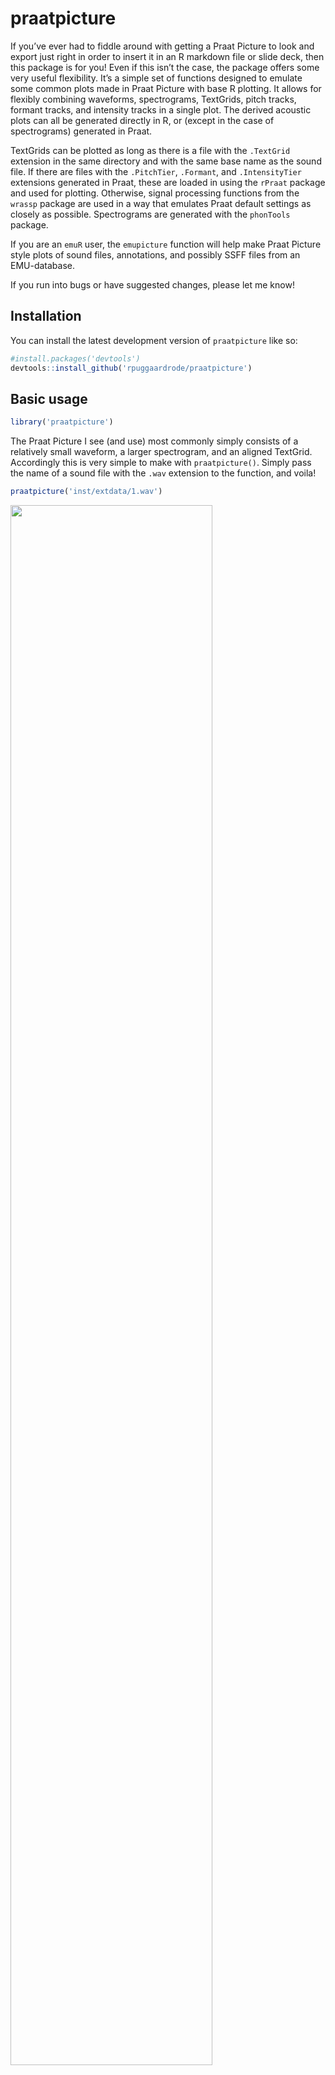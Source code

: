 
<!-- README.md is generated from README.Rmd. Please edit that file -->

# praatpicture

<!-- badges: start -->
<!-- badges: end -->

If you’ve ever had to fiddle around with getting a Praat Picture to look
and export just right in order to insert it in an R markdown file or
slide deck, then this package is for you! Even if this isn’t the case,
the package offers some very useful flexibility. It’s a simple set of
functions designed to emulate some common plots made in Praat Picture
with base R plotting. It allows for flexibly combining waveforms,
spectrograms, TextGrids, pitch tracks, formant tracks, and intensity
tracks in a single plot. The derived acoustic plots can all be generated
directly in R, or (except in the case of spectrograms) generated in
Praat.

TextGrids can be plotted as long as there is a file with the `.TextGrid`
extension in the same directory and with the same base name as the sound
file. If there are files with the `.PitchTier`, `.Formant`, and
`.IntensityTier` extensions generated in Praat, these are loaded in
using the `rPraat` package and used for plotting. Otherwise, signal
processing functions from the `wrassp` package are used in a way that
emulates Praat default settings as closely as possible. Spectrograms are
generated with the `phonTools` package.

If you are an `emuR` user, the `emupicture` function will help make
Praat Picture style plots of sound files, annotations, and possibly SSFF
files from an EMU-database.

If you run into bugs or have suggested changes, please let me know!

## Installation

You can install the latest development version of `praatpicture` like
so:

``` r
#install.packages('devtools')
devtools::install_github('rpuggaardrode/praatpicture')
```

## Basic usage

``` r
library('praatpicture')
```

The Praat Picture I see (and use) most commonly simply consists of a
relatively small waveform, a larger spectrogram, and an aligned
TextGrid. Accordingly this is very simple to make with `praatpicture()`.
Simply pass the name of a sound file with the `.wav` extension to the
function, and voila!

``` r
praatpicture('inst/extdata/1.wav')
```

<img src="man/figures/README-unnamed-chunk-4-1.png" width="80%" />

Often you won’t want to plot an entire sound file, but only a small
portion of it. This is no problem – simply use the `start` and `end`
arguments to tell R exactly what you want to plot. If we just want to
plot the portion between 0.5–1.1 seconds of the above file, we do it
like this:

``` r
praatpicture('inst/extdata/1.wav', start=0.5, end=1.1)
```

<img src="man/figures/README-unnamed-chunk-5-1.png" width="80%" />

Similar to the Praat defaults, only the start and end times are shown at
the bottom of the plot, and only highest frequencies and lowest
frequencies are shown next to the spectrogram, etc. We can generate more
“R-like” axis ticks by setting the arguments `min_max_only = FALSE` and
`start_end_only = FALSE`. If we want to keep the original time on the
x-axis, this can be controlled with the argument `tfrom0 = FALSE`.

``` r
praatpicture('inst/extdata/1.wav', start=0.5, end=1.1, min_max_only=FALSE, 
             start_end_only=FALSE, tfrom0=FALSE)
```

<img src="man/figures/README-unnamed-chunk-6-1.png" width="80%" />

The `frames` argument controls what kind of plot components we see. If
we weren’t interested in the TextGrid, we could set it to
`frames=c('sound', 'spectrogram')`. The `proportion` argument controls
how much space is taken up by each component; in this case, we probably
want a spectrogram that’s a little larger than the waveform, which can
be done with e.g. `proportion=c(40,60)`, setting aside 40% of the
plotting area for the waveform and 60% for the spectrogram.

``` r
praatpicture('inst/extdata/1.wav', start=0.5, end=1.1, 
             frames=c('sound', 'spectrogram'), proportion=c(40,60))
```

<img src="man/figures/README-unnamed-chunk-7-1.png" width="80%" />

## The waveform

By default, all channels of a sound file are plotted. This can be
changed with the `wave_channels` argument. If you want names next to
individual channels, this can be achieved with the `wave_channelNames`
argument, which is set to `FALSE` by default. If you want to plot the
waveform in a different color than black, this is controlled with the
`wave_color` argument:

``` r
praatpicture('inst/extdata/1.wav', start=0.5, end=1.1, 
             frames=c('sound', 'spectrogram'), proportion=c(20,80),
             wave_color='grey')
```

<img src="man/figures/README-unnamed-chunk-8-1.png" width="80%" />

## The TextGrid

By default, all tiers in the TextGrid are plotted. If we want to plot
different tiers, we can tell R using the `tiers` argument. If we were
only interested in the second and third tiers, we could call
`tiers=c(2,3)`. The `tg_focusTier` argument controls for which tiers
dotted lines are plotted on all plot components (this can be a number,
but could also be `'all'` or `'none'`. If we are not interested in
having names next to the tiers, we can set `tg_tierNames=FALSE`.

``` r
praatpicture('inst/extdata/1.wav', start=0.5, end=1.1, 
             tg_tiers=c(2,3), tg_focusTier=3, tg_tierNames=FALSE)
```

<img src="man/figures/README-unnamed-chunk-9-1.png" width="80%" />

By default, text is center aligned, but we can also align it to the left
or to the right with the `tg_alignment` argument. This doesn’t have to
be the same for all tiers!

You may have noticed something strange going on in after the `b` in both
of the tiers in the above plot. This should be `b_<`, which is the SAMPA
character for a bilabial implosive, but Praat usually interprets a `_`
as meaning that the following character should be subscripted, so
`praatpicture` emulates this behavior by default. You can override this
using the `tg_specialChar` argument as below.

``` r
praatpicture('inst/extdata/1.wav', start=0.5, end=1.1, 
             tg_tiers=c(2,3), tg_focusTier=3, tg_tierNames=FALSE,
             tg_alignment=c('right', 'left'), tg_specialChar=FALSE)
```

<img src="man/figures/README-unnamed-chunk-10-1.png" width="80%" /> Text
color can be controlled with the `tg_color` argument, which takes either
a single string or a vector of strings, if you want different tiers to
have different colors. Focus tiers are shown as dotted black lines
throughout all plot components by default, but the color and line type
can be controlled with the `tg_focusTierColor` and
`tg_focusTierLineType` arguments – if there are multiple focus tiers,
line type and color can be varied. Below, we have dashed orange lines on
top of black solid lines when segment and word boundaries coincide,
using the same color scheme in the TextGrid itself.

``` r
praatpicture('inst/extdata/1.wav', start=0.5, end=1.1, 
             tg_tiers=c(2,3), tg_focusTier='all', tg_specialChar=FALSE,
             tg_focusTierColor=c('black', 'orange'), tg_color=c('black', 'orange'),
             tg_focusTierLineType=c('solid', 'aa'))
```

<img src="man/figures/README-unnamed-chunk-11-1.png" width="80%" />

## The spectrogram

Spectrograms are generated in R using the `phonTools` package. Default
settings (and the other various possible settings) are as close as
possible to those in Praat. You can change frequency range with
`spec_freqRange` and dynamic range with `spec_dynamicRange`:

``` r
praatpicture('inst/extdata/1.wav', start=0.5, end=1.1, 
             frames=c('sound', 'spectrogram'), proportion=c(30,70),
             spec_freqRange=c(0,8000), spec_dynamicRange=70)
```

<img src="man/figures/README-unnamed-chunk-12-1.png" width="80%" />

You can also change the shape and length of windows used for the Fourier
transformations, and the number of time steps at which spectra are
generated. Note that not all window shapes offered by Praat are
available in `phonTools`. Here is a broadband spectrogram using a
Bartlett window:

``` r
praatpicture('inst/extdata/1.wav', start=0.5, end=1.1, 
             frames=c('sound', 'spectrogram'), proportion=c(30,70),
             spec_windowShape='Bartlett', spec_windowLength=0.03)
```

<img src="man/figures/README-unnamed-chunk-13-1.png" width="80%" />

Spectrogram colors can be controlled with the `spec_color` argument
which takes two or more strings giving the colors of low, high, and
optionally in-between frequencies:

``` r
praatpicture('inst/extdata/1.wav', start=0.5, end=1.1, 
             frames=c('sound', 'spectrogram'), proportion=c(30,70),
             spec_color=c('darkblue', 'blue', 'cyan', 'yellow', 'orange', 
                          'brown', 'red'))
```

<img src="man/figures/README-unnamed-chunk-14-1.png" width="80%" />

## Pitch

Pitch can be plotted like so:

``` r
praatpicture('inst/extdata/1.wav', start=0.5, end=1.1, 
             frames=c('sound', 'pitch'), proportion=c(40,60))
```

<img src="man/figures/README-unnamed-chunk-15-1.png" width="80%" />

As in Praat, we can change the plot type (line or speckle?), scale, and
frequency range. Here is the same contour with a much narrower frequency
range, speckled logarithmically:

``` r
praatpicture('inst/extdata/1.wav', start=0.5, end=1.1, 
             frames=c('sound', 'pitch'), proportion=c(40,60),
             pitch_scale='logarithmic', pitch_freqRange=c(100,200),
             pitch_plotType='speckle')
```

<img src="man/figures/README-unnamed-chunk-16-1.png" width="80%" />

If we want to use semitones instead of Hz, we can set a reference level
with `pitch_semitonesRe`:

``` r
praatpicture('inst/extdata/1.wav', start=0.5, end=1.1, 
             frames=c('sound', 'pitch'), proportion=c(40,60),
             pitch_scale='semitones', pitch_semitonesRe=120,
             pitch_plotType='speckle', pitch_freqRange=c(-5,5))
```

<img src="man/figures/README-unnamed-chunk-17-1.png" width="80%" />

In all the above pitch plots, the pitch tracks themselves have been
taken from a Praat file called `1.PitchTier`. R knows that it should do
that if such a file is available. Let’s try it again for a file where
there is no equivalent `PitchTier` file available, namely `2.wav`:

``` r
list.files('inst/extdata')
#> [1] "1.Formant"       "1.IntensityTier" "1.PitchTier"     "1.TextGrid"     
#> [5] "1.wav"           "2.wav"
```

``` r
praatpicture('inst/extdata/2.wav', start=0.7, end=1.2, 
             frames=c('sound', 'pitch'), proportion=c(40,60),
             pitch_scale='logarithmic', pitch_freqRange=c(100,200),
             pitch_plotType='speckle')
```

<img src="man/figures/README-unnamed-chunk-19-1.png" width="80%" />

No complaints from `praatpicture`! In this case the pitch track is
simply generated using the R-internal function `ksvF0()` from the
`wrassp` package. Results won’t be identical to Praat, because the
algorithms used to track pitch are different, but it should be
reasonably close – parameters are set to mimic those of Praat as closely
as possible, including using a Gaussian-like window shape. As in Praat,
you can change the time step, floor, and ceiling values used for
detemrining pitch with the `pitch_timeStep`, `pitch_floor`, and
`pitch_ceiling` arguments. Here I’ve set `pitch_floor` at a silly high
level of 120 Hz just to show the effect:

``` r
praatpicture('inst/extdata/2.wav', start=0.7, end=1.2, 
             frames=c('sound', 'pitch'), proportion=c(40,60),
             pitch_scale='logarithmic', pitch_freqRange=c(100,200),
             pitch_plotType='speckle', pitch_floor=120, pitch_timeStep=0.005)
```

<img src="man/figures/README-unnamed-chunk-20-1.png" width="80%" />

## Formants

Formants can be plotted like so:

``` r
praatpicture('inst/extdata/1.wav', start=0.5, end=1.1, 
             frames=c('sound', 'formant'), proportion=c(30,70))
#> Registered S3 methods overwritten by 'gsignal':
#>   method         from  
#>   plot.grpdelay  signal
#>   plot.specgram  signal
#>   print.freqz    signal
#>   print.grpdelay signal
#>   print.impz     signal
#>   print.specgram signal
```

<img src="man/figures/README-unnamed-chunk-21-1.png" width="80%" />

As above, we can vary the plot type and frequency range like so:

``` r
praatpicture('inst/extdata/1.wav', start=0.5, end=1.1, 
             frames=c('sound', 'formant'), proportion=c(30,70),
             formant_plotType='draw', formant_freqRange=c(0,3000))
```

<img src="man/figures/README-unnamed-chunk-22-1.png" width="80%" />

If formants are speckled, we can also adjust the dynamic range, such
that formants in frames with intensity below a certain threshold are not
plotted. The default (as in Praat) is 30 dB, let’s try with 40, which
should show more ‘hallucinated’ formants. This also shows how the dotted
lines indicating multiples of 1,000 Hz can be omitted with the
`formant_dottedLines` argument.

``` r
praatpicture('inst/extdata/1.wav', start=0.5, end=1.1, 
             frames=c('sound', 'formant'), proportion=c(30,70),
             formant_dynamicRange=40, formant_dottedLines = FALSE)
```

<img src="man/figures/README-unnamed-chunk-23-1.png" width="80%" />

A special argument is the logical `formant_plotOnSpec`, which when used
in combination with a spectrogram will plot formants on top of the
spectrogram. Formant colors can be controlled with the `formant_color`
argument, which is either a single string or a vector; in the latter
case, different formants will have different colors. This applies
whether formants are plotted on their own or with a spectrogram.

``` r
praatpicture('inst/extdata/1.wav', start=0.5, end=1.1, 
             frames=c('sound', 'spectrogram'), proportion=c(30,70),
             formant_plotOnSpec=TRUE, 
             formant_color=c('red', 'blue', 'white', 'green'))
```

<img src="man/figures/README-unnamed-chunk-24-1.png" width="80%" />

As we saw with pitch above, these formant tracks all come from a Praat
file. If there wasn’t one available, formants would be tracked using the
`forest()` function from the `wrassp()` package:

``` r
praatpicture('inst/extdata/2.wav', start=0.7, end=1.2, 
             frames=c('sound', 'formant'), proportion=c(30,70))
```

<img src="man/figures/README-unnamed-chunk-25-1.png" width="80%" />

Most of the arguments that can be changed in Praat can also be changed
here, including the time step, maximum number of formants, and window
length. Unfortunately, `forest()` doesn’t allow us to change reference
levels for the individual formants.

``` r
praatpicture('inst/extdata/2.wav', start=0.7, end=1.2, 
             frames=c('sound', 'formant'), proportion=c(30,70),
             formant_maxN=4, formant_timeStep=0.01,
             formant_windowLength=0.05)
```

<img src="man/figures/README-unnamed-chunk-26-1.png" width="80%" />

In lieu of changing reference levels, a useful `forest()` argument which
we can also set with `praatpicture` is `gender`, set here to reflect
that this is a female speaker:

``` r
praatpicture('inst/extdata/2.wav', start=0.7, end=1.2, 
             frames=c('sound', 'formant'), proportion=c(30,70),
             formant_maxN=4, formant_timeStep=0.01,
             formant_windowLength=0.05, gender='f')
```

<img src="man/figures/README-unnamed-chunk-27-1.png" width="80%" />

## Intensity

Intensity can be plotted like so:

``` r
praatpicture('inst/extdata/1.wav', start=0.5, end=1.1, 
             frames=c('sound', 'intensity'), proportion=c(30,70))
```

<img src="man/figures/README-unnamed-chunk-28-1.png" width="80%" />

The plotting range can be changed with `intensity_range`. This is
plotted from an `IntensityTier` Praat file – if one isn’t available, it
is calculated using the `rmsana()` function from `wrassp`:

``` r
praatpicture('inst/extdata/2.wav', start=0.7, end=1.2, 
             frames=c('sound', 'intensity'), proportion=c(30,70))
```

<img src="man/figures/README-unnamed-chunk-29-1.png" width="80%" />

As in Praat, we can edit time step and minimum pitch values. Here I’ve
plotted it with a very low resolution just to demonstrate:

``` r
praatpicture('inst/extdata/2.wav', start=0.7, end=1.2, 
             frames=c('sound', 'intensity'), proportion=c(30,70),
             intensity_timeStep=0.05)
```

<img src="man/figures/README-unnamed-chunk-30-1.png" width="80%" />

## Drawing rectangles and arrows

`praatpicture` allows you to draw arrows or rectangles on individual
plot components using the `draw_rectangle` and `draw_arrow` arguments.
This is done using the base R plotting functions `rect()` and
`arrows()`. It works like this: You pass the argument a vector
containing first the plot component to draw on, and then further
arguments you want to pass on to `rect()` or `arrows()`; the first four
of these should be coordinates on the x and y axis. Here’s an example
which draws a rectangle on the spectrogram between 0.15–0.2 seconds, and
between 500–4000 Hz.

``` r
praatpicture('inst/extdata/1.wav', start=0.5, end=1.1, 
             frames=c('sound', 'spectrogram'), proportion=c(30,70),
             start_end_only=FALSE, min_max_only=FALSE,
             draw_rectangle=c('spectrogram', 0.15, 500, 0.2, 4000))
```

<img src="man/figures/README-unnamed-chunk-31-1.png" width="80%" />

If you want to draw multiple rectangles or multiple arrows, you can pass
a list containing vectors with plotting information.

``` r
praatpicture('inst/extdata/1.wav', start=0.5, end=1.1, 
             frames=c('sound', 'spectrogram'), proportion=c(30,70),
             start_end_only=FALSE, min_max_only=FALSE,
             draw_rectangle=list(
               c('spectrogram', 0.15, 500, 0.2, 4000, border='blue'),
               c('sound', 0.15, -0.01, 0.2, 0.01, border='red')),
             draw_arrow=c('spectrogram', 0.5, 1000, 0.42, 2000, col='darkgreen',
                          lwd=3))
```

<img src="man/figures/README-unnamed-chunk-32-1.png" width="80%" />

## Plotting EMU data

If you are an `emuR` user, the function `emupicture()` can do
essentially the same as `praatpicture()`, but with data that you have in
an EMU database. Let’s have a look – I’ll create a temporary EMU
database here:

``` r
library(emuR)
#> 
#> Attaching package: 'emuR'
#> The following object is masked from 'package:base':
#> 
#>     norm
create_emuRdemoData(tempdir())
db_path <- paste0(tempdir(), '/emuR_demoData/ae_emuDB')
db <- load_emuDB(db_path)
#> INFO: Loading EMU database from C:\Users\RASMUS~1\AppData\Local\Temp\Rtmp6l2ven/emuR_demoData/ae_emuDB... (7 bundles found)
#>   |                                                                              |                                                                      |   0%  |                                                                              |==========                                                            |  14%  |                                                                              |====================                                                  |  29%  |                                                                              |==============================                                        |  43%  |                                                                              |========================================                              |  57%  |                                                                              |==================================================                    |  71%  |                                                                              |============================================================          |  86%  |                                                                              |======================================================================| 100%
```

These are the bundles available in the demo database:

``` r
list_bundles(db)
#> # A tibble: 7 × 2
#>   session name    
#>   <chr>   <chr>   
#> 1 0000    msajc003
#> 2 0000    msajc010
#> 3 0000    msajc012
#> 4 0000    msajc015
#> 5 0000    msajc022
#> 6 0000    msajc023
#> 7 0000    msajc057
```

We can create a Praat Picture style plot of the bundle `msajc003` like
so (selecting just a snippet of the file, and showing just two tiers,
because there are a *lot* of annotation levels in this database)

``` r
emupicture(db, bundle='msajc003', tg_tiers=c('Text', 'Tone'), start=0.2, end=1.2)
```

<img src="man/figures/README-unnamed-chunk-35-1.png" width="80%" />

All the plotting options we’ve seen above are also available with
`emupicture()`. Additionally, if you have track data for pitch,
formants, or intensity stored as SSFF files, you can plot these. Let’s
see whether there are any SSFF tracks available in our database:

``` r
list_ssffTrackDefinitions(db)
#>   name columnName fileExtension fileFormat
#> 1  dft        dft           dft       ssff
#> 2   fm         fm           fms       ssff
```

Yup, we have spectral data (`dft`) and formant data `fm`. The formant
data can be used for plotting formant tracks, if we select `formant` as
one of our `frames`, and pass the formant track file extension `fms` to
the argument `formant_ssffExt`. This will produce a Praat Picture style
plot from an EMU-DB sound file using SSFF track data! Neat!

``` r
emupicture(db, bundle='msajc003', frames=c('sound', 'formant'), 
           proportion=c(30,70), start=0.2, end=1.2,
           formant_ssffExt='fms')
```

<img src="man/figures/README-unnamed-chunk-37-1.png" width="80%" />
